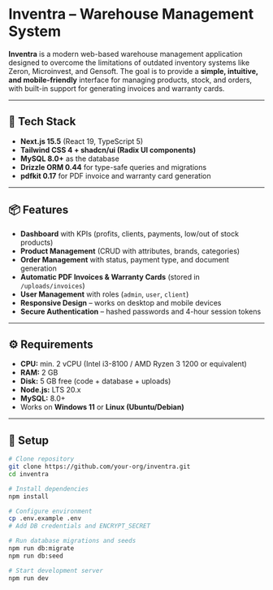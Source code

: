 # Inventra – Warehouse Management System

**Inventra** is a modern web-based warehouse management application designed to overcome the limitations of outdated inventory systems like Zeron, Microinvest, and Gensoft.
The goal is to provide a **simple, intuitive, and mobile-friendly** interface for managing products, stock, and orders, with built-in support for generating invoices and warranty cards.

---

## 🚀 Tech Stack
- **Next.js 15.5** (React 19, TypeScript 5)
- **Tailwind CSS 4 + shadcn/ui (Radix UI components)**
- **MySQL 8.0+** as the database
- **Drizzle ORM 0.44** for type-safe queries and migrations
- **pdfkit 0.17** for PDF invoice and warranty card generation

---

## 📦 Features
- **Dashboard** with KPIs (profits, clients, payments, low/out of stock products)
- **Product Management** (CRUD with attributes, brands, categories)
- **Order Management** with status, payment type, and document generation
- **Automatic PDF Invoices & Warranty Cards** (stored in `/uploads/invoices`)
- **User Management** with roles (`admin`, `user`, `client`)
- **Responsive Design** – works on desktop and mobile devices
- **Secure Authentication** – hashed passwords and 4-hour session tokens

---

## ⚙️ Requirements
- **CPU:** min. 2 vCPU (Intel i3-8100 / AMD Ryzen 3 1200 or equivalent)
- **RAM:** 2 GB
- **Disk:** 5 GB free (code + database + uploads)
- **Node.js:** LTS 20.x
- **MySQL:** 8.0+
- Works on **Windows 11** or **Linux (Ubuntu/Debian)**

---

## 🔧 Setup
```bash
# Clone repository
git clone https://github.com/your-org/inventra.git
cd inventra

# Install dependencies
npm install

# Configure environment
cp .env.example .env
# Add DB credentials and ENCRYPT_SECRET

# Run database migrations and seeds
npm run db:migrate
npm run db:seed

# Start development server
npm run dev
